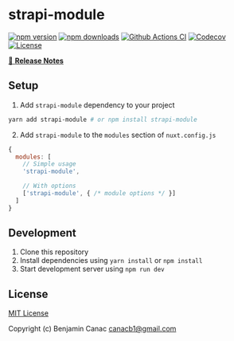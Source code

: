 # strapi-module

[![npm version][npm-version-src]][npm-version-href]
[![npm downloads][npm-downloads-src]][npm-downloads-href]
[![Github Actions CI][github-actions-ci-src]][github-actions-ci-href]
[![Codecov][codecov-src]][codecov-href]
[![License][license-src]][license-href]

> 

[📖 **Release Notes**](./CHANGELOG.md)

## Setup

1. Add `strapi-module` dependency to your project

```bash
yarn add strapi-module # or npm install strapi-module
```

2. Add `strapi-module` to the `modules` section of `nuxt.config.js`

```js
{
  modules: [
    // Simple usage
    'strapi-module',

    // With options
    ['strapi-module', { /* module options */ }]
  ]
}
```

## Development

1. Clone this repository
2. Install dependencies using `yarn install` or `npm install`
3. Start development server using `npm run dev`

## License

[MIT License](./LICENSE)

Copyright (c) Benjamin Canac <canacb1@gmail.com>

<!-- Badges -->
[npm-version-src]: https://img.shields.io/npm/v/strapi-module/latest.svg
[npm-version-href]: https://npmjs.com/package/strapi-module

[npm-downloads-src]: https://img.shields.io/npm/dt/strapi-module.svg
[npm-downloads-href]: https://npmjs.com/package/strapi-module

[github-actions-ci-src]: https://github.com//workflows/ci/badge.svg
[github-actions-ci-href]: https://github.com//actions?query=workflow%3Aci

[codecov-src]: https://img.shields.io/codecov/c/github/.svg
[codecov-href]: https://codecov.io/gh/

[license-src]: https://img.shields.io/npm/l/strapi-module.svg
[license-href]: https://npmjs.com/package/strapi-module
